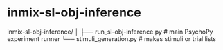 # inmix-sl-obj-inference


inmix-sl-obj-inference/
│
├── run_sl-obj-inference.py     # main PsychoPy experiment runner
└── stimuli_generation.py       # makes stimuli or trial lists
